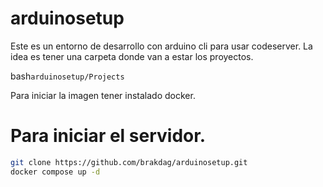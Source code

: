 # arduinosetup
Este es un entorno de desarrollo con arduino cli para usar codeserver.
La idea es tener una carpeta donde van a estar los proyectos.

bash```arduinosetup/Projects```

Para iniciar la imagen tener instalado docker.


# Para iniciar el servidor.

```bash
git clone https://github.com/brakdag/arduinosetup.git
docker compose up -d
```

